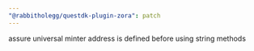 ```yaml
---
"@rabbitholegg/questdk-plugin-zora": patch
---
```


assure universal minter address is defined before using string methods
